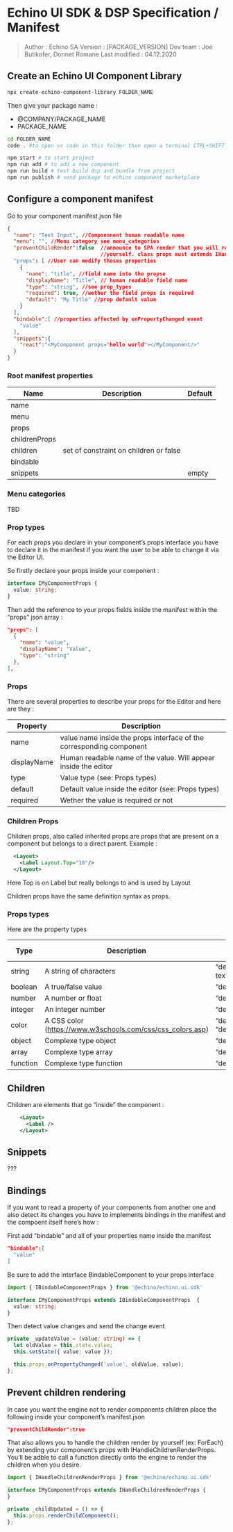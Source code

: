 # Echino UI SDK & DSP Specification / Manifest

> Author : Echino SA
> Version : [PACKAGE_VERSION]
> Dev team :  Joé Butikofer, Donnet Romane
> Last modified : 04.12.2020

## Create an Echino UI Component Library

```bash
npx create-echino-component-library FOLDER_NAME
```

Then give your package name :

* @COMPANY/PACKAGE_NAME
* PACKAGE_NAME

```bash
cd FOLDER_NAME
code . #to open vs code in this folder then open a terminal CTRL+SHIFT !

npm start # to start project
npm run add # to add a new component
npm run build # test build dsp and bundle from project
npm run publish # send package to echino component marketplace
```

## Configure a component manifest

Go to your component manifest.json file

```json
{
  "name": "Text Input", //Compononent human readable name
  "menu": "", //Menu category see menu_categories
  "preventChildRender":false  //announce to SPA render that you will render your children
                              //yourself. class props must extends IHandleChildrenRenderProps
  "props": [ //User can modify thoses properties
    {
      "name": "title", //field name into the propse
      "displayName": "Title", // human readable field name
      "type": "string", //see prop_types
      "required": true, //wether the field props is required
      "default": "My Title" //prop default value
    }
  ],
  "bindable":[ //properties affected by onPropertyChanged event
    "value"
  ],
  "snippets":{
    "react":"<MyComponent props="hello world"></MyComponent/>" 
  }
}
```

### Root manifest properties

Name | Description | Default
--- | --- | ---
name |  | 
menu |  | 
props |  |
childrenProps |  | 
children | set of constraint on children or false |  
bindable |  | 
snippets |  | empty


### Menu categories

TBD

### Prop types

For each props you declare in your component’s props interface you have to declare it in the manifest if you want the user to be able to change it via the Editor UI.

So firstly declare your props inside your component :

```typescript
interface IMyComponentProps {
  value: string;
}
```

Then add the reference to your props fields inside the manifest within the “props” json array :

```json
"props": [
  {
    "name": "value",
    "displayName": "Value",
    "type": "string"
  },
],
```

### Props

There are several properties to describe your props for the Editor and here are they :

| Property | Description |
| - | - |
name | value name inside the props interface of the corresponding component
displayName | Human readable name of the value. Will appear inside the editor
type | Value type (see: Props types)
default | Default value inside the editor (see: Props types)
required | Wether the value is required or not

### Children Props
Children props, also called inherited props are props that are present on a component but belongs to a direct parent.
Example :
```xml
  <Layout>
    <Label Layout.Top="10"/> 
  </Layout>
```
Here Top is on Label but really belongs to and is used by Layout

Children props have the same definition syntax as props.

### Props types

Here are the property types

| Type | Description | default field sample |
| - | - | - |
string | A string of characters | “default”:”some text”
boolean | A true/false value | “default”:true
number | A number or float | “default”:0.55
integer | An integer number | “default”:99
color | A CSS color (https://www.w3schools.com/css/css_colors.asp) | “default”:”red” “default”:”#ff0000”
object | Complexe type object | “default”:
array | Complexe type array | “default”:
function | Complexe type function | “default”:

## Children

Children are elements that go “inside” the component :

```xml
    <Layout>
      <Label />
    </Layout>
```


## Snippets

???

## Bindings

If you want to read a property of your components from another one and also detect its changes you have to implements bindings in the manifest and the compoent itself here’s how :

First add “bindable” and all of your properties name inside the manifest

```json
"bindable":[
  "value"
]
```

Be sure to add the interface BindableComponent to your props interface 

```typescript
import { IBindableComponentProps } from '@echino/echino.ui.sdk'

interface IMyComponentProps extends IBindableComponentProps  {
  value: string;
}
```

Then detect value changes and send the change event

```typescript
private _updateValue = (value: string) => {
  let oldValue = this.state.value;
  this.setState({ value: value });

  this.props.onPropertyChanged('value', oldValue, value);
};
```

## Prevent children rendering

In case you want the engine not to render components children place the following inside your component’s manifest.json

```json
"preventChildRender":true
```

That also allows you to handle the children render by yourself (ex: ForEach) by extending your component’s props with IHandleChildrenRenderProps. You’ll be adble to call a function directly onto the engine to render the children when you desire.

```typescript
import { IHandleChildrenRenderProps } from '@echino/echino.ui.sdk'

interface IMyComponentProps extends IHandleChildrenRenderProps {
}

private _childUpdated = () => {
  this.props.renderChildComponent();
};
```